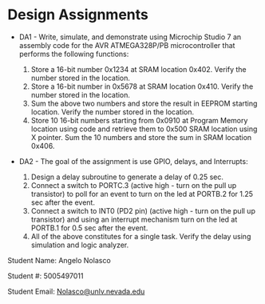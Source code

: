 # Design Assignments
* DA1 - Write, simulate, and demonstrate using Microchip Studio 7 an assembly code for the AVR
ATMEGA328P/PB microcontroller that performs the following functions:
    1. Store a 16-bit number 0x1234 at SRAM location 0x402. Verify the number stored in the
    location.
    2. Store a 16-bit number in 0x5678 at SRAM location 0x410. Verify the number stored in the
    location.
    3. Sum the above two numbers and store the result in EEPROM starting location. Verify the
    number stored in the location.
    4. Store 10 16-bit numbers starting from 0x0910 at Program Memory location using code and
    retrieve them to 0x500 SRAM location using X pointer. Sum the 10 numbers and store the
    sum in SRAM location 0x406.

* DA2 - The goal of the assignment is use GPIO, delays, and Interrupts:
    1. Design a delay subroutine to generate a delay of 0.25 sec.
    2. Connect a switch to PORTC.3 (active high - turn on the pull up transistor) to poll for an event to
    turn on the led at PORTB.2 for 1.25 sec after the event.
    3. Connect a switch to INT0 (PD2 pin) (active high - turn on the pull up transistor) and using an
    interrupt mechanism turn on the led at PORTB.1 for 0.5 sec after the event.
    4. All of the above constitutes for a single task. Verify the delay using simulation and logic analyzer.



Student Name: Angelo Nolasco

Student #: 5005497011

Student Email: Nolasco@unlv.nevada.edu

